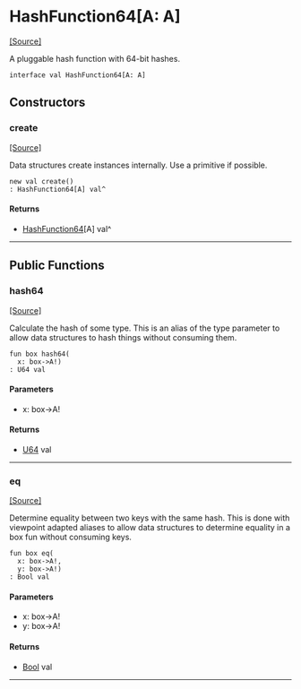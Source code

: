 # HashFunction64\[A: A\]
<span class="source-link">[[Source]](src/collections/hashable.md#L35)</span>

A pluggable hash function with 64-bit hashes.


```pony
interface val HashFunction64[A: A]
```

## Constructors

### create
<span class="source-link">[[Source]](src/collections/hashable.md#L39)</span>


Data structures create instances internally. Use a primitive if possible.


```pony
new val create()
: HashFunction64[A] val^
```

#### Returns

* [HashFunction64](collections-HashFunction64.md)\[A\] val^

---

## Public Functions

### hash64
<span class="source-link">[[Source]](src/collections/hashable.md#L44)</span>


Calculate the hash of some type. This is an alias of the type parameter to
allow data structures to hash things without consuming them.


```pony
fun box hash64(
  x: box->A!)
: U64 val
```
#### Parameters

*   x: box->A!

#### Returns

* [U64](builtin-U64.md) val

---

### eq
<span class="source-link">[[Source]](src/collections/hashable.md#L50)</span>


Determine equality between two keys with the same hash. This is done with
viewpoint adapted aliases to allow data structures to determine equality
in a box fun without consuming keys.


```pony
fun box eq(
  x: box->A!,
  y: box->A!)
: Bool val
```
#### Parameters

*   x: box->A!
*   y: box->A!

#### Returns

* [Bool](builtin-Bool.md) val

---

